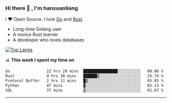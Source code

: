 ### Hi there 👋 , I'm hanxuanliang

<!--
**hanxuanliang/hanxuanliang** is a ✨ _special_ ✨ repository because its `README.md` (this file) appears on your GitHub profile.

Here are some ideas to get you started:

- 🔭 I’m currently working on ...
- 🌱 I’m currently learning ...
- 👯 I’m looking to collaborate on ...
- 🤔 I’m looking for help with ...
- 💬 Ask me about ...
- 📫 How to reach me: ...
- 😄 Pronouns: ...
- ⚡ Fun fact: ...
-->
I ❤ Open Source. I love [Go](https://golang.org) and [Rust](https://www.rust-lang.org/zh-CN/).

* Long-time Golang user
* A novice Rust learner
* A developer who loves databases

[![Top Langs](https://github-readme-stats.vercel.app/api?username=hanxuanliang&show_icons=true&count_private=true&line_height=40)](https://github.com/anuraghazra/github-readme-stats)

📊 **This week I spent my time on**
<!--START_SECTION:waka-->

```txt
Go                22 hrs 29 mins  ███████████████░░░░░░░░░░   60.06 %
Rust              9 hrs 38 mins   ██████▒░░░░░░░░░░░░░░░░░░   25.74 %
Protocol Buffer   2 hrs 11 mins   █▒░░░░░░░░░░░░░░░░░░░░░░░   05.85 %
Python            47 mins         ▓░░░░░░░░░░░░░░░░░░░░░░░░   02.13 %
SQL               37 mins         ▒░░░░░░░░░░░░░░░░░░░░░░░░   01.67 %
```

<!--END_SECTION:waka-->

***
